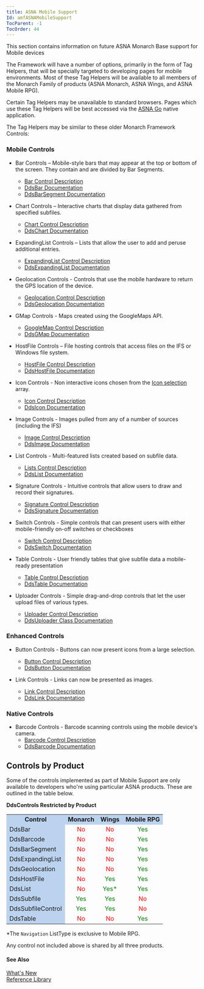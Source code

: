 ```yaml
---
title: ASNA Mobile Support
Id: amfASNAMobileSupport
TocParent: -1
TocOrder: 44
---
```


This section contains information on future ASNA Monarch Base support for Mobile devices


The Framework will have a number of options, primarily in the form of Tag Helpers, that will be  specially targeted to developing pages for mobile environments. Most of these Tag Helpers will be  available to all members of the Monarch Family of products (ASNA Monarch, ASNA Wings, and ASNA Mobile RPG). 

Certain Tag Helpers may be unavailable to standard browsers. Pages which use these Tag Helpers will be  best accessed via the [ASNA Go](amfNativeMobileApplication.html) native application.

The Tag Helpers may be similar to these older Monarch Framework Controls:

### Mobile Controls
- Bar Controls &#8211; Mobile-style bars that may appear at the top or bottom of the screen.
		  	  They contain and are divided by Bar Segments.
  - [Bar Control Description](amfUnderstandingBarControls.html)
  - [DdsBar Documentation](amfDdsBarClass.html)
  - [DdsBarSegment  Documentation](amfDdsBarSegmentClass.html)


- Chart Controls &#8211; Interactive charts that display data gathered from specified subfiles.
  - [Chart Control Description](amfUnderstandingCharts.html)
  - [DdsChart Documentation](amfDdsChartClass.html)


- ExpandingList Controls &#8211; Lists that allow the user to add and peruse additional entries.
  - [ExpandingList Control Description](amfUnderstandingExpandingLists.html)
  - [DdsExpandingList Documentation](amfDdsExpandingListClass.html)


- Geolocation Controls - Controls that use the mobile hardware to return 
	 the GPS location of the device.
  - [Geolocation Control Description](amfUnderstandingGeoloc.html)
  - [DdsGeolocation Documentation](amfDdsGeolocationClass.html)


- GMap Controls - Maps created using the GoogleMaps API.
  - [GoogleMap Control Description](amfUnderstandingMaps.html)
  - [DdsGMap Documentation](amfDdsGMapClass.html)


- HostFile Controls &#8211; File hosting controls that access files on the IFS or Windows file system.
  - [HostFile Control Description](amfUnderstandingHostFiles.html)
  - [DdsHostFile Documentation](amfDdsHostFileClass.html)


- Icon Controls - Non interactive icons chosen from the [Icon selection](amfIconSelection.html) array.
  - [Icon Control Description](amfUnderstandingIcons.html)
  - [DdsIcon Documentation](amfDdsIconClass.html)


- Image Controls - Images pulled from any of a number of sources 
	 (including the IFS)
  - [Image Control Description](amfUnderstandingImageControls.html)
  - [DdsImage Documentation](amfDdsImageClass.html)


- List Controls - Multi-featured lists created based on subfile data.
  - [Lists Control Description](amfUnderstandingLists.html)
  - [DdsList Documentation](amfDdsListClass.html)


- Signature Controls - Intuitive controls that allow users to draw and record their signatures.
  - [Signature Control Description](amfUnderstandingSignatures.html)
  - [DdsSignature Documentation](amfDdsSignatureClass.html)


- Switch Controls - Simple controls that can present users with either mobile-friendly on-off switches or checkboxes                  
  - [Switch Control Description](amfUnderstandingSwitches.html)
  - [DdsSwitch Documentation](amfDdsSwitchClass.html)


- Table Controls - User friendly tables that give subfile data a mobile-ready presentation               
  - [Table Control Description](amfUnderstandingTables.html)
  - [DdsTable Documentation](amfDdsTableClass.html)


- Uploader Controls - Simple drag-and-drop controls that let the user upload files of various types.
  - [Uploader Control Description](amfUnderstandingUploaders.html)
  - [DdsUploader Class Documentation](amfDdsUploaderClass.html)


### Enhanced Controls
- Button Controls - Buttons can now present icons from a large selection.
  - [Button Control Description](amfUnderstandingButtons.html)
  - [DdsButton Documentation](amfDdsButtonClass.html)


- Link Controls - Links can now be presented as images.
  - [Link Control Description](amfUnderstandingLinks.html)
  - [DdsLink Documentation](amfDdsLinkClass.html)


### Native Controls
- Barcode Controls - Barcode scanning controls using the mobile device's camera.
  - [Barcode Control Description](amfUnderstandingBarcodes.html)
  - [DdsBarcode Documentation](amfDdsBarcodeClass.html)


## Controls by Product
Some of the controls implemented as part of Mobile Support are only available to developers who're using particular ASNA products. These are outlined in the table below.

**DdsControls Restricted by Product**

<table>
					<tr><td align="center" bgcolor="BCD3EF"> <strong>Control</strong></td><td align="center" bgcolor="BCD3EF"> <strong>Monarch</strong></td><td align="center" bgcolor="BCD3EF"> <strong>Wings</strong></td><td align="center"  bgcolor="BCD3EF"> <strong>Mobile RPG</strong></td></tr>
					<tr><td bgcolor="BCD3EF">DdsBar</td><td align="center" style="color:red">No</td><td align="center" style="color:red">No</td><td align="center" style="color:green">Yes</td></tr>
					<tr><td bgcolor="BCD3EF">DdsBarcode</td><td align="center" style="color:red">No</td><td align="center" style="color:red">No</td><td align="center" style="color:green">Yes</td></tr>
					<tr><td bgcolor="BCD3EF">DdsBarSegment</td><td align="center" style="color:red">No</td><td align="center" style="color:red">No</td><td align="center" style="color:green">Yes</td></tr>
					<tr><td bgcolor="BCD3EF">DdsExpandingList</td><td align="center" style="color:red">No</td><td align="center" style="color:red">No</td><td align="center" style="color:green">Yes</td></tr>
					<tr><td bgcolor="BCD3EF">DdsGeolocation</td><td align="center" style="color:red">No</td><td align="center" style="color:red">No</td><td align="center" style="color:green">Yes</td></tr>
					<tr><td bgcolor="BCD3EF">DdsHostFile</td><td align="center" style="color:red">No</td><td align="center" style="color:green">Yes</td><td align="center" style="color:green">Yes</td></tr>
					<tr><td bgcolor="BCD3EF">DdsList</td><td align="center" style="color:red">No</td><td align="center" style="color:green">Yes*</td><td align="center" style="color:green">Yes</td></tr>
					<tr><td bgcolor="BCD3EF">DdsSubfile</td><td align="center" style="color:green">Yes</td><td align="center" style="color:green">Yes</td><td align="center" style="color:red">No</td></tr>
					<tr><td bgcolor="BCD3EF">DdsSubfileControl</td><td align="center" style="color:green">Yes</td><td align="center" style="color:green">Yes</td><td align="center" style="color:red">No</td></tr>
					<tr><td bgcolor="BCD3EF">DdsTable</td><td align="center" style="color:red">No</td><td align="center" style="color:red">No</td><td align="center" style="color:green">Yes</td></tr>
</table>

*The <code>Navigation</code> ListType is exclusive to Mobile RPG.

Any control not included above is shared by all three products.

#### See Also
[What's New](amfWhatsNewin72.html) <br clear="none" /> [Reference Library](amfReferenceMain.html) 
